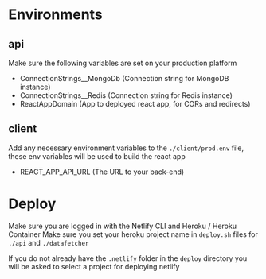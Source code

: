 # Environments

## api

Make sure the following variables are set on your production platform

- ConnectionStrings\_\_MongoDb (Connection string for MongoDB instance)
- ConnectionStrings\_\_Redis (Connection string for Redis instance)
- ReactAppDomain (App to deployed react app, for CORs and redirects)

## client

Add any necessary environment variables to the `./client/prod.env` file, these env variables will be used to build the react app

- REACT_APP_API_URL (The URL to your back-end)

# Deploy

Make sure you are logged in with the Netlify CLI and Heroku / Heroku Container
Make sure you set your heroku project name in `deploy.sh` files for `./api` and `./datafetcher`

If you do not already have the `.netlify` folder in the `deploy` directory you will be asked to select a project for deploying netlify
